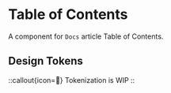 # Table of Contents

A component for `Docs` article Table of Contents.

## Design Tokens

::callout{icon=🚧}
Tokenization is WIP
::